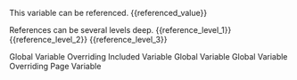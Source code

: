 <span id="referenced_value">This variable can be referenced.</span>
<span id="finalized_value">{{referenced_value}}</span>

<span id="reference_level_1">References can be several levels deep.</span>
<span id="reference_level_2">{{reference_level_1}}</span>
<span id="reference_level_3">{{reference_level_2}}</span>
<span id="reference_level_4">{{reference_level_3}}</span>

<span id="global_variable_overriding_included_variable">Global Variable Overriding Included Variable</span>
<span id="global_variable">Global Variable</span>
<span id="page_global_variable_overriding_page_variable">Global Variable Overriding Page Variable</span>
